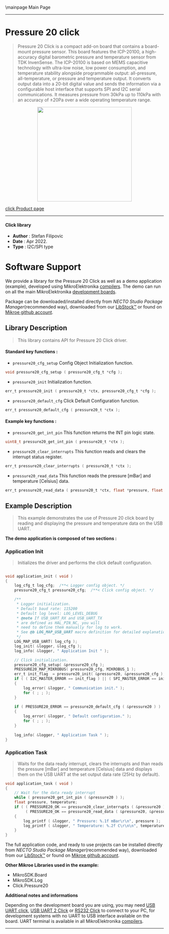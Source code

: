 \mainpage Main Page

---
# Pressure 20 click

> Pressure 20 Click is a compact add-on board that contains a board-mount pressure sensor. This board features the ICP-20100, a high-accuracy digital barometric pressure and temperature sensor from TDK InvenSense. The ICP-20100 is based on MEMS capacitive technology with ultra-low noise, low power consumption, and temperature stability alongside programmable output: all-pressure, all-temperature, or pressure and temperature output. It converts output data into a 20-bit digital value and sends the information via a configurable host interface that supports SPI and I2C serial communications. It measures pressure from 30kPa up to 110kPa with an accuracy of ±20Pa over a wide operating temperature range.

<p align="center">
  <img src="https://download.mikroe.com/images/click_for_ide/pressure20_click.png" height=300px>
</p>

[click Product page](https://www.mikroe.com/pressure-20-click)

---


#### Click library

- **Author**        : Stefan Filipovic
- **Date**          : Apr 2022.
- **Type**          : I2C/SPI type


# Software Support

We provide a library for the Pressure 20 Click
as well as a demo application (example), developed using MikroElektronika
[compilers](https://www.mikroe.com/necto-studio).
The demo can run on all the main MikroElektronika [development boards](https://www.mikroe.com/development-boards).

Package can be downloaded/installed directly from *NECTO Studio Package Manager*(recommended way), downloaded from our [LibStock&trade;](https://libstock.mikroe.com) or found on [Mikroe github account](https://github.com/MikroElektronika/mikrosdk_click_v2/tree/master/clicks).

## Library Description

> This library contains API for Pressure 20 Click driver.

#### Standard key functions :

- `pressure20_cfg_setup` Config Object Initialization function.
```c
void pressure20_cfg_setup ( pressure20_cfg_t *cfg );
```

- `pressure20_init` Initialization function.
```c
err_t pressure20_init ( pressure20_t *ctx, pressure20_cfg_t *cfg );
```

- `pressure20_default_cfg` Click Default Configuration function.
```c
err_t pressure20_default_cfg ( pressure20_t *ctx );
```

#### Example key functions :

- `pressure20_get_int_pin` This function returns the INT pin logic state.
```c
uint8_t pressure20_get_int_pin ( pressure20_t *ctx );
```

- `pressure20_clear_interrupts` This function reads and clears the interrupt status register.
```c
err_t pressure20_clear_interrupts ( pressure20_t *ctx );
```

- `pressure20_read_data` This function reads the pressure [mBar] and temperature [Celsius] data.
```c
err_t pressure20_read_data ( pressure20_t *ctx, float *pressure, float *temperature );
```

## Example Description

> This example demonstrates the use of Pressure 20 click board by reading and displaying the pressure and temperature data on the USB UART.

**The demo application is composed of two sections :**

### Application Init

> Initializes the driver and performs the click default configuration.

```c

void application_init ( void )
{
    log_cfg_t log_cfg;  /**< Logger config object. */
    pressure20_cfg_t pressure20_cfg;  /**< Click config object. */

    /** 
     * Logger initialization.
     * Default baud rate: 115200
     * Default log level: LOG_LEVEL_DEBUG
     * @note If USB_UART_RX and USB_UART_TX 
     * are defined as HAL_PIN_NC, you will 
     * need to define them manually for log to work. 
     * See @b LOG_MAP_USB_UART macro definition for detailed explanation.
     */
    LOG_MAP_USB_UART( log_cfg );
    log_init( &logger, &log_cfg );
    log_info( &logger, " Application Init " );

    // Click initialization.
    pressure20_cfg_setup( &pressure20_cfg );
    PRESSURE20_MAP_MIKROBUS( pressure20_cfg, MIKROBUS_1 );
    err_t init_flag  = pressure20_init( &pressure20, &pressure20_cfg );
    if ( ( I2C_MASTER_ERROR == init_flag ) || ( SPI_MASTER_ERROR == init_flag ) )
    {
        log_error( &logger, " Communication init." );
        for ( ; ; );
    }
    
    if ( PRESSURE20_ERROR == pressure20_default_cfg ( &pressure20 ) )
    {
        log_error( &logger, " Default configuration." );
        for ( ; ; );
    }
    
    log_info( &logger, " Application Task " );
}

```

### Application Task

> Waits for the data ready interrupt, clears the interrupts and than reads
the pressure [mBar] and temperature [Celsius] data and displays them on the USB UART
at the set output data rate (25Hz by default).

```c
void application_task ( void )
{
    // Wait for the data ready interrupt
    while ( pressure20_get_int_pin ( &pressure20 ) );
    float pressure, temperature;
    if ( ( PRESSURE20_OK == pressure20_clear_interrupts ( &pressure20 ) ) &&
         ( PRESSURE20_OK == pressure20_read_data ( &pressure20, &pressure, &temperature ) ) )
    {
        log_printf ( &logger, " Pressure: %.1f mBar\r\n", pressure );
        log_printf ( &logger, " Temperature: %.2f C\r\n\n", temperature );
    }
}
```

The full application code, and ready to use projects can be installed directly from *NECTO Studio Package Manager*(recommended way), downloaded from our [LibStock&trade;](https://libstock.mikroe.com) or found on [Mikroe github account](https://github.com/MikroElektronika/mikrosdk_click_v2/tree/master/clicks).

**Other Mikroe Libraries used in the example:**

- MikroSDK.Board
- MikroSDK.Log
- Click.Pressure20

**Additional notes and informations**

Depending on the development board you are using, you may need
[USB UART click](https://www.mikroe.com/usb-uart-click),
[USB UART 2 Click](https://www.mikroe.com/usb-uart-2-click) or
[RS232 Click](https://www.mikroe.com/rs232-click) to connect to your PC, for
development systems with no UART to USB interface available on the board. UART
terminal is available in all MikroElektronika
[compilers](https://shop.mikroe.com/compilers).

---
